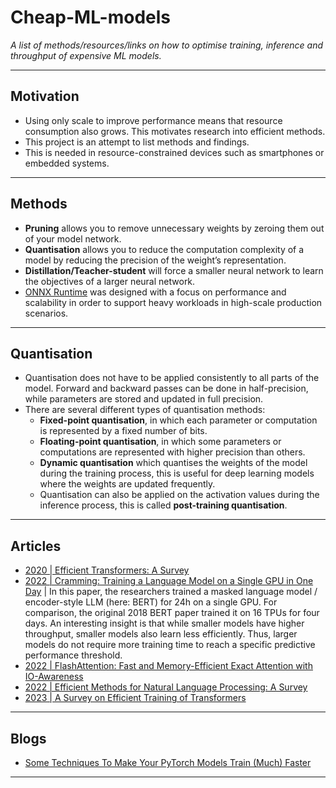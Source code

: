 # Cheap-ML-models
*A list of methods/resources/links on how to optimise training, inference and throughput of expensive ML models.*
***

## Motivation
- Using only scale to improve performance means that resource consumption also grows. This motivates research into efficient methods.
- This project is an attempt to list methods and findings.
- This is needed in resource-constrained devices such as smartphones or embedded systems.
***

## Methods
- **Pruning** allows you to remove unnecessary weights by zeroing them out of your model network. 
- **Quantisation** allows you to reduce the computation complexity of a model by reducing the precision of the weight’s representation. 
- **Distillation/Teacher-student** will force a smaller neural network to learn the objectives of a larger neural network.
- [ONNX Runtime](https://onnxruntime.ai/) was designed with a focus on performance and scalability in order to support heavy workloads in high-scale production scenarios. 
***

## Quantisation
- Quantisation does not have to be applied consistently to all parts of the model. Forward and backward passes can be done in half-precision, while parameters are stored and updated in full precision.
- There are several different types of quantisation methods:
  - **Fixed-point quantisation**, in which each parameter or computation is represented by a fixed number of bits. 
  - **Floating-point quantisation**, in which some parameters or computations are represented with higher precision than others.
  - **Dynamic quantisation** which quantises the weights of the model during the training process, this is useful for deep learning models where the weights are updated frequently.
  - Quantisation can also be applied on the activation values during the inference process, this is called **post-training quantisation**.
***

## Articles
- [2020 | Efficient Transformers: A Survey](https://arxiv.org/abs/2009.06732)
- [2022 | Cramming: Training a Language Model on a Single GPU in One Day](https://arxiv.org/abs/2212.14034) | In this paper, the researchers trained a masked language model / encoder-style LLM (here: BERT) for 24h on a single GPU. For comparison, the original 2018 BERT paper trained it on 16 TPUs for four days. An interesting insight is that while smaller models have higher throughput, smaller models also learn less efficiently. Thus, larger models do not require more training time to reach a specific predictive performance threshold.
- [2022 | FlashAttention: Fast and Memory-Efficient Exact Attention with IO-Awareness](https://arxiv.org/abs/2205.14135)
- [2022 | Efficient Methods for Natural Language Processing: A Survey](https://arxiv.org/abs/2209.00099?utm_source=substack&utm_medium=email)
- [2023 | A Survey on Efficient Training of Transformers](https://arxiv.org/abs/2302.01107)
***

## Blogs
- [Some Techniques To Make Your PyTorch Models Train (Much) Faster](https://sebastianraschka.com/blog/2023/pytorch-faster.html)
***
